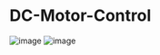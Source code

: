 # DC-Motor-Control
![image](https://user-images.githubusercontent.com/113368613/215935265-a4c17ec2-bada-4e5f-96e2-8b300fae6346.png) ![image](https://user-images.githubusercontent.com/113368613/215935802-d8c4530f-5baa-4afe-931d-cd3919ff4e3e.png)

